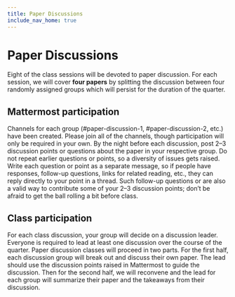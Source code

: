 ```yaml
---
title: Paper Discussions
include_nav_home: true
---
```


# Paper Discussions

Eight of the class sessions will be devoted to paper discussion. For each session, we will cover
**four papers** by splitting the discussion between four randomly assigned groups which will persist
for the duration of the quarter.

## Mattermost participation

Channels for each group (#paper-discussion-1, #paper-discussion-2, etc.)
have been created. Please join all of the channels, though participation will only be required in
your own.
By the night before each discussion, post 2–3 discussion points 
or questions about the paper in your respective group. Do not repeat earlier questions or points, so
a diversity of issues gets raised. Write each question or point as a separate message, so if people
have responses, follow-up questions, links for related reading, etc., they can reply directly to your
point in a thread. Such follow-up questions or are also a valid way to contribute some of your 2–3
discussion points; don’t be afraid to get the ball rolling a bit before class.
<!-- * We are not following the -->
<!--   [“role-playing paper-reading seminar” format](https://colinraffel.com/blog/role-playing-seminar.html), -->
<!--   but considering the roles in this discussion format can help give you ideas for lines of discussion. -->
<!--   The [roles used](https://uw-cse599p.github.io/discussion_roles/) in Katharina Reinecke’s Computating -->
<!--   Ethics class last quarter might also be a good source of inspiration, and we will cover questions -->

## Class participation
For each class discussion, your group will decide on a discussion leader.
Everyone is required to lead at least one discussion over the course of the quarter. Paper
discussion classes will proceed in two parts. For the first half, each discussion group will break
out and discuss their own paper. The lead should use the discussion points raised in Mattermost to
guide the discussion. Then for the second half, we will reconvene and the lead for each group will
summarize their paper and the takeaways from their discussion.
